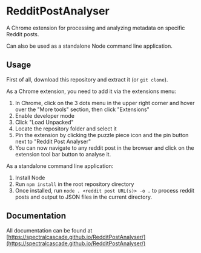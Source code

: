 # RedditPostAnalyser
A Chrome extension for processing and analyzing metadata on specific Reddit posts.

Can also be used as a standalone Node command line application.

## Usage
First of all, download this repository and extract it (or `git clone`).

As a Chrome extension, you need to add it via the extensions menu:

1. In Chrome, click on the 3 dots menu in the upper right corner and hover over the "More tools" section, then click "Extensions"
2. Enable developer mode
3. Click "Load Unpacked"
4. Locate the repository folder and select it
5. Pin the extension by clicking the puzzle piece icon and the pin button next to "Reddit Post Analyser"
6. You can now navigate to any reddit post in the browser and click on the extension tool bar button to analyse it.

As a standalone command line application:

1. Install Node
2. Run `npm install` in the root repository directory
3. Once installed, run `node . <reddit post URL(s)> -o .` to process reddit posts and output to JSON files in the current directory.

## Documentation

All documentation can be found at [https://spectralcascade.github.io/RedditPostAnalyser/](https://spectralcascade.github.io/RedditPostAnalyser/)

